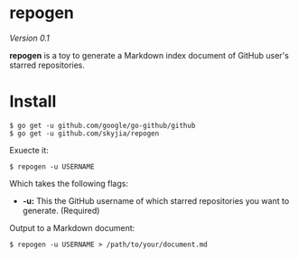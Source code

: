 repogen
===============

_Version 0.1_

__repogen__ is a toy to generate a Markdown index document of GitHub user's starred repositories. 

# Install
```
$ go get -u github.com/google/go-github/github
$ go get -u github.com/skyjia/repogen

```

Exuecte it:

```
$ repogen -u USERNAME
```

Which takes the following flags:

- __-u:__ This the GitHub username of which starred repositories you want to generate. (Required)

Output to a Markdown document:
```
$ repogen -u USERNAME > /path/to/your/document.md
```